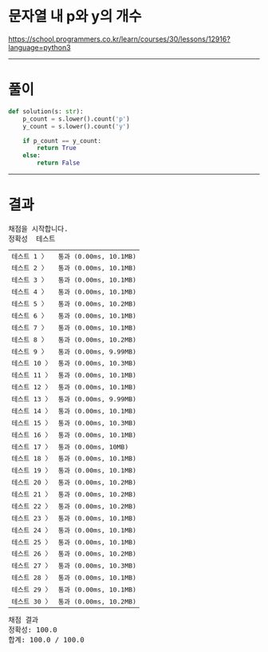 # 문자열 내 p와 y의 개수
https://school.programmers.co.kr/learn/courses/30/lessons/12916?language=python3

----

# 풀이

```python
def solution(s: str):
    p_count = s.lower().count('p')
    y_count = s.lower().count('y')

    if p_count == y_count:
        return True
    else:
        return False
```

----

# 결과

<div id="output" class="console-output tab-pane fade in active show"><pre class="console-content"><div></div><div class="console-heading">채점을 시작합니다.</div><div class="console-message">정확성  테스트</div><table class="console-test-group" data-category="correctness"><tbody><tr data-testcase-id="6238"><td valign="top" class="td-label">테스트 1 <span>〉</span></td><td class="result passed">통과 (0.00ms, 10.1MB)</td></tr><tr data-testcase-id="6239"><td valign="top" class="td-label">테스트 2 <span>〉</span></td><td class="result passed">통과 (0.00ms, 10.1MB)</td></tr><tr data-testcase-id="6240"><td valign="top" class="td-label">테스트 3 <span>〉</span></td><td class="result passed">통과 (0.00ms, 10.1MB)</td></tr><tr data-testcase-id="6241"><td valign="top" class="td-label">테스트 4 <span>〉</span></td><td class="result passed">통과 (0.00ms, 10.1MB)</td></tr><tr data-testcase-id="6242"><td valign="top" class="td-label">테스트 5 <span>〉</span></td><td class="result passed">통과 (0.00ms, 10.2MB)</td></tr><tr data-testcase-id="6243"><td valign="top" class="td-label">테스트 6 <span>〉</span></td><td class="result passed">통과 (0.00ms, 10.1MB)</td></tr><tr data-testcase-id="6244"><td valign="top" class="td-label">테스트 7 <span>〉</span></td><td class="result passed">통과 (0.00ms, 10.1MB)</td></tr><tr data-testcase-id="6245"><td valign="top" class="td-label">테스트 8 <span>〉</span></td><td class="result passed">통과 (0.00ms, 10.2MB)</td></tr><tr data-testcase-id="6246"><td valign="top" class="td-label">테스트 9 <span>〉</span></td><td class="result passed">통과 (0.00ms, 9.99MB)</td></tr><tr data-testcase-id="6247"><td valign="top" class="td-label">테스트 10 <span>〉</span></td><td class="result passed">통과 (0.00ms, 10.3MB)</td></tr><tr data-testcase-id="6248"><td valign="top" class="td-label">테스트 11 <span>〉</span></td><td class="result passed">통과 (0.00ms, 10.1MB)</td></tr><tr data-testcase-id="6249"><td valign="top" class="td-label">테스트 12 <span>〉</span></td><td class="result passed">통과 (0.00ms, 10.1MB)</td></tr><tr data-testcase-id="6250"><td valign="top" class="td-label">테스트 13 <span>〉</span></td><td class="result passed">통과 (0.00ms, 9.99MB)</td></tr><tr data-testcase-id="6251"><td valign="top" class="td-label">테스트 14 <span>〉</span></td><td class="result passed">통과 (0.00ms, 10.1MB)</td></tr><tr data-testcase-id="6252"><td valign="top" class="td-label">테스트 15 <span>〉</span></td><td class="result passed">통과 (0.00ms, 10.3MB)</td></tr><tr data-testcase-id="6253"><td valign="top" class="td-label">테스트 16 <span>〉</span></td><td class="result passed">통과 (0.00ms, 10.1MB)</td></tr><tr data-testcase-id="6254"><td valign="top" class="td-label">테스트 17 <span>〉</span></td><td class="result passed">통과 (0.00ms, 10MB)</td></tr><tr data-testcase-id="6255"><td valign="top" class="td-label">테스트 18 <span>〉</span></td><td class="result passed">통과 (0.00ms, 10.1MB)</td></tr><tr data-testcase-id="6256"><td valign="top" class="td-label">테스트 19 <span>〉</span></td><td class="result passed">통과 (0.00ms, 10.1MB)</td></tr><tr data-testcase-id="6257"><td valign="top" class="td-label">테스트 20 <span>〉</span></td><td class="result passed">통과 (0.00ms, 10.2MB)</td></tr><tr data-testcase-id="6258"><td valign="top" class="td-label">테스트 21 <span>〉</span></td><td class="result passed">통과 (0.00ms, 10.2MB)</td></tr><tr data-testcase-id="6259"><td valign="top" class="td-label">테스트 22 <span>〉</span></td><td class="result passed">통과 (0.00ms, 10.2MB)</td></tr><tr data-testcase-id="6260"><td valign="top" class="td-label">테스트 23 <span>〉</span></td><td class="result passed">통과 (0.00ms, 10.1MB)</td></tr><tr data-testcase-id="6261"><td valign="top" class="td-label">테스트 24 <span>〉</span></td><td class="result passed">통과 (0.00ms, 10.1MB)</td></tr><tr data-testcase-id="6262"><td valign="top" class="td-label">테스트 25 <span>〉</span></td><td class="result passed">통과 (0.00ms, 10.1MB)</td></tr><tr data-testcase-id="6263"><td valign="top" class="td-label">테스트 26 <span>〉</span></td><td class="result passed">통과 (0.00ms, 10.2MB)</td></tr><tr data-testcase-id="6264"><td valign="top" class="td-label">테스트 27 <span>〉</span></td><td class="result passed">통과 (0.00ms, 10.3MB)</td></tr><tr data-testcase-id="6265"><td valign="top" class="td-label">테스트 28 <span>〉</span></td><td class="result passed">통과 (0.00ms, 10.1MB)</td></tr><tr data-testcase-id="108307"><td valign="top" class="td-label">테스트 29 <span>〉</span></td><td class="result passed">통과 (0.00ms, 10.1MB)</td></tr><tr data-testcase-id="108308"><td valign="top" class="td-label">테스트 30 <span>〉</span></td><td class="result passed">통과 (0.00ms, 10.2MB)</td></tr></tbody></table><div class="console-heading">채점 결과</div><div class="console-message">정확성: 100.0</div><div class="console-message">합계: 100.0 / 100.0</div></pre></div>